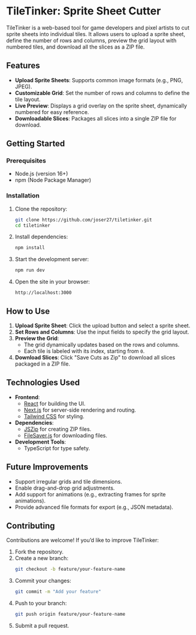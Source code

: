 
# **TileTinker: Sprite Sheet Cutter**

TileTinker is a web-based tool for game developers and pixel artists to cut sprite sheets into individual tiles. It allows users to upload a sprite sheet, define the number of rows and columns, preview the grid layout with numbered tiles, and download all the slices as a ZIP file.

## **Features**

- **Upload Sprite Sheets**: Supports common image formats (e.g., PNG, JPEG).
- **Customizable Grid**: Set the number of rows and columns to define the tile layout.
- **Live Preview**: Displays a grid overlay on the sprite sheet, dynamically numbered for easy reference.
- **Downloadable Slices**: Packages all slices into a single ZIP file for download.

## **Getting Started**

### **Prerequisites**
- Node.js (version 16+)
- npm (Node Package Manager)

### **Installation**
1. Clone the repository:
   ```bash
   git clone https://github.com/joser27/tiletinker.git
   cd tiletinker
   ```
2. Install dependencies:
   ```bash
   npm install
   ```

3. Start the development server:
   ```bash
   npm run dev
   ```

4. Open the site in your browser:
   ```
   http://localhost:3000
   ```

## **How to Use**
1. **Upload Sprite Sheet**: Click the upload button and select a sprite sheet.
2. **Set Rows and Columns**: Use the input fields to specify the grid layout.
3. **Preview the Grid**:
   - The grid dynamically updates based on the rows and columns.
   - Each tile is labeled with its index, starting from `0`.
4. **Download Slices**: Click "Save Cuts as Zip" to download all slices packaged in a ZIP file.

## **Technologies Used**
- **Frontend**:
  - [React](https://reactjs.org/) for building the UI.
  - [Next.js](https://nextjs.org/) for server-side rendering and routing.
  - [Tailwind CSS](https://tailwindcss.com/) for styling.
- **Dependencies**:
  - [JSZip](https://stuk.github.io/jszip/) for creating ZIP files.
  - [FileSaver.js](https://github.com/eligrey/FileSaver.js/) for downloading files.
- **Development Tools**:
  - TypeScript for type safety.

## **Future Improvements**
- Support irregular grids and tile dimensions.
- Enable drag-and-drop grid adjustments.
- Add support for animations (e.g., extracting frames for sprite animations).
- Provide advanced file formats for export (e.g., JSON metadata).

## **Contributing**
Contributions are welcome! If you’d like to improve TileTinker:
1. Fork the repository.
2. Create a new branch:
   ```bash
   git checkout -b feature/your-feature-name
   ```
3. Commit your changes:
   ```bash
   git commit -m "Add your feature"
   ```
4. Push to your branch:
   ```bash
   git push origin feature/your-feature-name
   ```
5. Submit a pull request.
